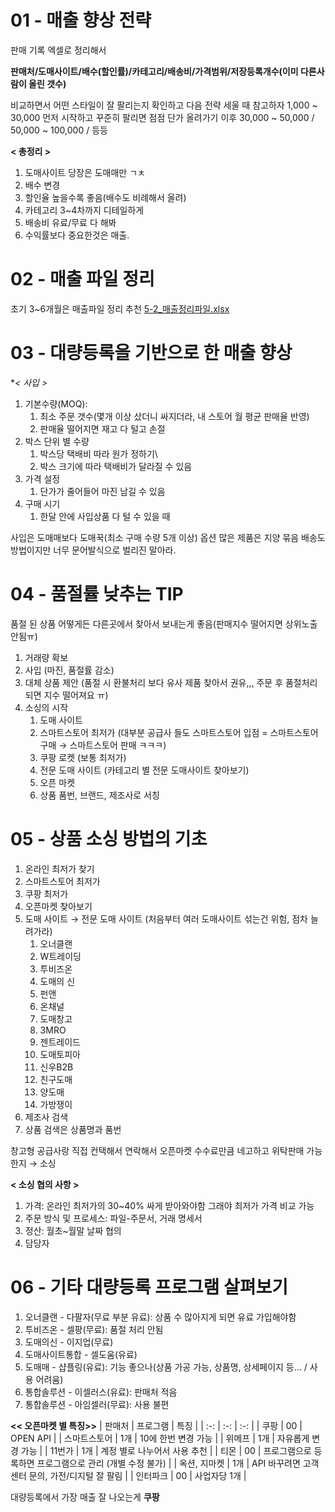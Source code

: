 # 01 - 매출 향상 전략

판매 기록 엑셀로 정리해서

**판매처/도매사이트/배수(할인률)/카테고리/배송비/가격범위/저장등록개수(이미 다른사람이 올린 갯수)** 

비교하면서 어떤 스타일이 잘 팔리는지 확인하고 다음 전략 세울 때 참고하자
1,000 ~ 30,000 먼저 시작하고 꾸준히 팔리면 점점 단가 올려가기
이후 30,000 ~ 50,000 / 50,000 ~ 100,000 / 등등

**< 총정리 >**
1. 도매사이트 당장은 도매매만 ㄱㅊ
2. 배수 변경
3. 할인율 높을수록 좋음(배수도 비례해서 올려)
4. 카테고리 3~4차까지 디테일하게
5. 배송비 유료/무료 다 해봐
6. 수익률보다 중요한것은 매출.

# 02 - 매출 파일 정리

초기 3~6개월은 매출파일 정리 추천
[5-2_매출정리파일.xlsx](https://s3-us-west-2.amazonaws.com/secure.notion-static.com/fcdadd38-f91f-4d14-8f3e-74a42fbcd971/5-2_%EB%A7%A4%EC%B6%9C%EC%A0%95%EB%A6%AC%ED%8C%8C%EC%9D%BC.xlsx)

# 03 - 대량등록을 기반으로 한 매출 향상

**< 사입 >*
1. 기본수량(MOQ):
    1. 최소 주문 갯수(몇개 이상 샀더니 싸지더라, 내 스토어 월 평균 판매율 반영)
    2. 판매율 떨어지면 재고 다 털고 손절
2. 박스 단위 별 수량
    1. 박스당 택배비 따라 원가 정하기\
    2. 박스 크기에 따라 택배비가 달라질 수 있음
3. 가격 설정
    1. 단가가 줄어들어 마진 남길 수 있음
4. 구매 시기
    1. 한달 안에 사입상품 다 털 수 있을 때

사입은 도매매보다 도매꾹(최소 구매 수량 5개 이상)
옵션 많은 제품은 지양
묶음 배송도 방법이지만 너무 문어발식으로 벌리진 말아라.

# 04 - 품절률 낮추는 TIP

품절 된 상품 어떻게든 다른곳에서 찾아서 보내는게 좋음(판매지수 떨어지면 상위노출 안됨ㅠ)

1. 거래량 확보
2. 사입 (마진, 품절률 감소)
3. 대체 상품 제안 (품절 시 환불처리 보다 유사 제품 찾아서 권유,,, 주문 후 품절처리 되면 지수 떨어져요 ㅠ)
4. 소싱의 시작
    1. 도매 사이트
    2. 스마트스토어 최저가 (대부분 공급사 들도 스마트스토어 입점 = 스마트스토어 구매 → 스마트스토어 판매 ㅋㅋㅋ)
    3. 쿠팡 로켓 (보통 최저가)
    4. 전문 도매 사이트 (카테고리 별 전문 도매사이트 찾아보기)
    5. 오픈 마켓 
    6. 상품 품번, 브랜드, 제조사로 서칭
    

# 05 - 상품 소싱 방법의 기초

1. 온라인 최저가 찾기
2. 스마트스토어 최저가
3. 쿠팡 최저가
4. 오픈마켓 찾아보기
5. 도매 사이트 → 전문 도매 사이트 (처음부터 여러 도매사이트 섞는건 위험, 점차 늘려가라)
    1. 오너클랜
    2. W트레이딩
    3. 투비즈온
    4. 도매의 신
    5. 펀앤
    6. 온채널
    7. 도매창고
    8. 3MRO
    9. 젠트레이드
    10. 도매토피아
    11. 신우B2B
    12. 친구도매
    13. 양도매
    14. 가방쟁이
6. 제조사 검색
7. 상품 검색은 상품명과 품번

창고형 공급사랑 직접 컨택해서 연락해서 오픈마켓 수수료만큼 네고하고 위탁판매 가능한지 → 소싱

**< 소싱 협의 사항 >**
1. 가격: 온라인 최저가의 30~40% 싸게 받아와야함 그래야 최저가 가격 비교 가능
2. 주문 방식 및 프로세스: 파일-주문서, 거래 명세서
3. 정산: 월초~월말 날짜 협의
4. 담당자

# 06 - 기타 대량등록 프로그램 살펴보기

1. 오너클랜 - 다팔자(무료 부분 유료): 상품 수 많아지게 되면 유료 가입해야함
2. 투비즈온 - 셀팡(무료): 품절 처리 안됨
3. 도매의신 - 이지업(무료)
4. 도매사이트통합 - 셀도움(유료)
5. 도매매 - 샵플링(유료): 기능 좋으나(상품 가공 가능, 상품명, 상세페이지 등… / 사용 어려움)
6. 통합솔루션 - 이셀러스(유료): 판매처 적음
7. 통합솔루션 - 아임셀러(무료): 사용 불편

**<< 오픈마켓 별 특징>>**
| 판매처 | 프로그램 | 특징 |
| :-: | :-: | :-: |
| 쿠팡 | 00 | OPEN API |
| 스마트스토어 | 1개 | 10에 한번 변경 가능 |
| 위메프 | 1개 | 자유롭게 변경 가능 |
| 11번가 | 1개 | 계정 별로 나누어서 사용 추천 |
| 티몬 | 00 | 프로그램으로 등록하면 프로그램으로 관리 (개별 수정 불가) |
| 옥션, 지마켓 | 1개 | API 바꾸려면 고객센터 문의, 가전/디지털 잘 팔림 |
| 인터파크 | 00 | 사업자당 1개 |

대량등록에서 가장 매출 잘 나오는게 **쿠팡**
